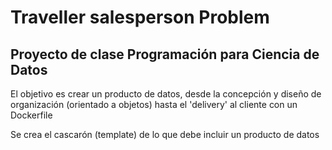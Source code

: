 # Traveller salesperson Problem

## Proyecto de clase Programación para Ciencia de Datos

El objetivo es crear un producto de datos, desde la concepción y diseño de organización (orientado a objetos) hasta el 'delivery' al cliente con un Dockerfile

Se crea el cascarón (template) de lo que debe incluir un producto de datos
